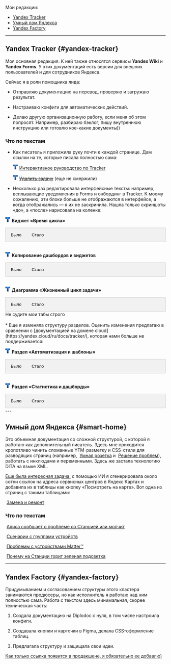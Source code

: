 Мои редакции:

- [Yandex Tracker](#yandex-tracker)
- [Умный дом Яндекса](#smart-home)
- [Yandex Factory](#yandex-factory)

---

## Yandex Tracker {#yandex-tracker}

Моя основная редакция. К ней также относятся сервисы **Yandex Wiki** и **Yandex Forms**. У этих документаций есть версии для внешних пользователей и для сотрудников Яндекса.

Сейчас я в роли помощника лида:

- Отправляю документацию на перевод, проверяю и загружаю результат.

- Настраиваю конфиги для автоматических действий.

- Делаю другую организационную работу, если меня об этом попросят. Например, разбираю бэклог, пишу внутреннюю инструкцию или готовлю кое-какие документы))

### Что по текстам

* Как писатель я приложила руку почти к каждой странице. Дам ссылки на те, которые писала полностью сама:

  ![](tracker.png) [Интерактивное руководство по Tracker](https://yandex.ru/support/tracker/ru/user/quick-guide)

  ![](tracker.png) [~~Удалить задачу~~](#) (еще не смержили)

* Несколько раз редактировала интерфейсные тексты: например, всплывающие уведомления в Forms и онбординг в Tracker. К моему сожалению, эти блоки больше не отображаются в интерфейсе, а когда отображались — я их не заскринила. Нашла только скриншоты «до», а «после» нарисовала на коленке:

![](tracker.png) **Виджет «Время цикла»**
<!-- Ссылки вкладки -->
<div class="tab">
  <button class="tablinks" onclick="openCity(event, 'London')">Было</button>
  <button class="tablinks" onclick="openCity(event, 'Paris')">Стало</button>
</div>
<!-- Содержимое вкладки -->
<div id="London" class="tabcontent">
  <img src="3-3.jpg">
</div>
<div id="Paris" class="tabcontent">
  <img src="3.jpg">
</div>
<br>

![](tracker.png) **Копирование дашбордов и виджетов**
<!-- Ссылки вкладки -->
<div class="tab">
  <button class="tablinks" onclick="openCity(event, 'London1')">Было</button>
  <button class="tablinks" onclick="openCity(event, 'Paris1')">Стало</button>
</div>
<!-- Содержимое вкладки -->
<div id="London1" class="tabcontent">
  <img src="2-2.jpg">
</div>
<div id="Paris1" class="tabcontent">
  <img src="2.jpg">
</div>
<br>

![](tracker.png) **Диаграмма «Жизненный цикл задачи»**
<!-- Ссылки вкладки -->
<div class="tab">
  <button class="tablinks" onclick="openCity(event, 'London2')">Было</button>
  <button class="tablinks" onclick="openCity(event, 'Paris2')">Стало</button>
</div>
<!-- Содержимое вкладки -->
<div id="London2" class="tabcontent">
  <img src="1-1.jpg">
</div>
<div id="Paris2" class="tabcontent">
  <img src="1.jpg">
</div>
Не судите мои табы строго
<br>
<br>
* Еще я изменяла структуру разделов. Оценить изменения предлагаю в сравнении с [документацией на домене cloud](https://yandex.cloud/ru/docs/tracker/), которая нами больше не поддерживается:

![](tracker.png) **Раздел «Автоматизация и шаблоны»**
<!-- Ссылки вкладки -->
<div class="tab">
  <button class="tablinks" onclick="openCity(event, 'London4')">Было</button>
  <button class="tablinks" onclick="openCity(event, 'Paris4')">Стало</button>
</div>
<!-- Содержимое вкладки -->
<div id="London4" class="tabcontent">
  <p>Здесь ссылки расположены непоследовательно:</p>
  <p>1. есть кат «Шаблоны»;</p>
  <p>2. и еще две страницы с тематикой «шаблоны», которые находятся за пределами ката;</p>
  <p>3. между ними затесалась страница про переменные;</p>
  <p>Сходу непонятно, что здесь относится к автоматизациям, а что к шаблонам, и какая между ними связь.</p>
  <img src="templates-cloud.gif">
</div>
<div id="Paris4" class="tabcontent">
  <p>Теперь у каждой сущности есть свой понятный раздел.</p>
  <p>Страница <a href="https://yandex.ru/support/tracker/ru/manager/work-process">Шаблоны рабочих процессов</a> переехала в другой раздел: все-таки эти шаблоны относятся к базовым настройкам Tracker, и страницу про них ряд-ли будут искать в разделе про шаблоны для типовых комментариев.</p>
  <img src="templates-docs.gif">
</div>
<br>

![](tracker.png) **Раздел «Статистика и дашборды»**
<!-- Ссылки вкладки -->
<div class="tab">
  <button class="tablinks" onclick="openCity(event, 'London3')">Было</button>
  <button class="tablinks" onclick="openCity(event, 'Paris3')">Стало</button>
</div>
<!-- Содержимое вкладки -->
<div id="London3" class="tabcontent">
  <p>Что здесь не так?</p>
  <p>1. В разделе «Дашборды» появляется еще одна сущность  — «Виджеты». Она нигде не заявлена, и пользователь может не догадаться, что между дашбордами и виджетами есть связь и информацию про них нужно искать именно под этим катом.<br>Пояснение: виджет — это дополнительный блок для дашборда.</p>
  <p>2. А вот зачем в заголовке заявлена статистика — непонятно, раздел не о ней. Про статистику всего две страницы: «Статистика по задачам», которая является виджетом, и «Статистика очереди», которая отображается в другом месте и никакого отношения к дашбордам и виджетам не имеет.</p>
  <img src="dashboard-cloud.gif">
</div>
<div id="Paris3" class="tabcontent">
  <p>1. Теперь раздел посвящен двум связанным сущностям: дашбордам и виджетам.</p>
  <p>2. Страница <a href="https://yandex.ru/support/tracker/ru/manager/statistics">Статистика очереди</a> не относится к теме и отправилась в другой раздел.</p>
  <img src="dashboard-docs.gif">
</div>
---

## Умный дом Яндекса {#smart-home}

Это объемная документация со сложной структурой, с которой я работаю как дополнительный писатель. Здесь мне приходится кропотливо чинить сломанные YFM-разметку и CSS-стили для разводящих страниц (например, <img src="https://yastatic.net/s3/doc-binary/docs/support/selfhost/alice/station/smart-home-app.svg" alt="" yfm_patched="1" height="20px"> [Умная розетка](https://alice.yandex.ru/support/ru/socket/) и <img src="https://yastatic.net/s3/doc-binary/docs/support/selfhost/alice/station/smart-home-app.svg" alt="" yfm_patched="1" height="20px"> [Решение проблем](https://alice.yandex.ru/support/ru/station/troubleshooting/)), работать с инклюдами и переменными.  Здесь же застала технологию DITA на языке XML.

<u>Еще была интересная задача:</u> с помощью ИИ я сгенерировала около сотни ссылок на адреса сервисных центров в Яндекс Картах и добавила их в таблицы как кнопку «Посмотреть на карте». Вот одна из страниц с такими таблицами: 

<img src="https://yastatic.net/s3/doc-binary/docs/support/selfhost/alice/station/smart-home-app.svg" alt="" yfm_patched="1" height="20px"> [Замена и ремонт](https://alice.yandex.ru/support/ru/services)

### Что по текстам 

<img src="https://yastatic.net/s3/doc-binary/docs/support/selfhost/alice/station/smart-home-app.svg" alt="" yfm_patched="1" height="20px"> [Алиса сообщает о проблеме со Станцией или молчит](https://alice.yandex.ru/support/ru/station/troubleshooting/assistant-reports#tape)

<img src="https://yastatic.net/s3/doc-binary/docs/support/selfhost/alice/station/smart-home-app.svg" alt="" yfm_patched="1" height="20px"> [Сценарии с группами устройств](https://alice.yandex.ru/support/ru/smart-home/scenarios/device-group)

<img src="https://yastatic.net/s3/doc-binary/docs/support/selfhost/alice/station/smart-home-app.svg" alt="" yfm_patched="1" height="20px"> [Проблемы с устройствами Matter™](https://alice.yandex.ru/support/ru/smart-home/third-party/troubleshooting/matter)

<img src="https://yastatic.net/s3/doc-binary/docs/support/selfhost/alice/station/smart-home-app.svg" alt="" yfm_patched="1" height="20px"> [Почему на Станции горит зеленая подсветка](https://alice.yandex.ru/support/ru/station/troubleshooting/green-light)

---

## Yandex Factory {#yandex-factory}

Придумыванием и согласованием структуры этого кластера занимаются продюсеры, но как исполнитель я работаю над ним полностью сама. Работа с текстом здесь минимальная, скорее техническая часть:

1. Создала документацию на Diplodoc с нуля, в том числе настроила конфиги.

2. Создавала кнопки и карточки в Figma, делала CSS-оформление таблиц.

3. Предлагала структуру и защищала свои идеи.

<u>Как только ссылка появится в продакшене, я обязательно ее добавлю)</u>


<style>
/* Стиль вкладки */
.tab {
  overflow: hidden;
  border: 1px solid #ccc;
  background-color: #f1f1f1;
}

/* Стиль кнопок, которые используются для открытия содержимого вкладки */
.tab button {
  background-color: inherit;
  float: left;
  border: none;
  outline: none;
  cursor: pointer;
  padding: 14px 16px;
  transition: 0.3s;
}

/* Изменение цвета фона кнопок при наведении курсора */
.tab button:hover {
  background-color: #ddd;
}

/* Создание активного/текущего класса связи вкладки */
.tab button.active {
  background-color: #ccc;
}

/* Стиль содержимого вкладки */
.tabcontent {
  display: none;
  padding: 6px 12px;
  border: 1px solid #ccc;
  border-top: none;
}
</style>

<script>
function openCity(evt, cityName) {
  // Объявить все переменные
  var i, tabcontent, tablinks;

  // Получить все элементы с помощью class="tabcontent" и спрятать их
  tabcontent = document.getElementsByClassName("tabcontent");
  for (i = 0; i < tabcontent.length; i++) {
    tabcontent[i].style.display = "none";
  }

  // Получить все элементы с помощью class="tablinks" и удалить class "active"
  tablinks = document.getElementsByClassName("tablinks");
  for (i = 0; i < tablinks.length; i++) {
    tablinks[i].className = tablinks[i].className.replace(" active", "");
  }

  // Показать текущую вкладку и добавить "active" класс для кнопки, которая открыла вкладку
  document.getElementById(cityName).style.display = "block";
  evt.currentTarget.className += " active";
}
</script>

